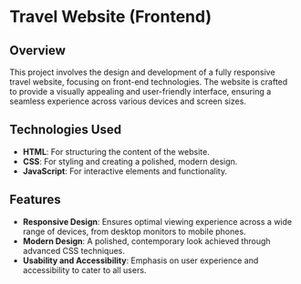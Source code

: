 # Travel Website (Frontend)

## Overview

This project involves the design and development of a fully responsive travel website, focusing on front-end technologies. The website is crafted to provide a visually appealing and user-friendly interface, ensuring a seamless experience across various devices and screen sizes.

## Technologies Used

- **HTML**: For structuring the content of the website.
- **CSS**: For styling and creating a polished, modern design.
- **JavaScript**: For interactive elements and functionality.

## Features

- **Responsive Design**: Ensures optimal viewing experience across a wide range of devices, from desktop monitors to mobile phones.
- **Modern Design**: A polished, contemporary look achieved through advanced CSS techniques.
- **Usability and Accessibility**: Emphasis on user experience and accessibility to cater to all users.
